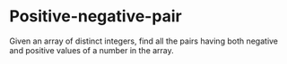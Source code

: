 # Positive-negative-pair
Given an array of distinct integers, find all the pairs having both negative and positive values of a number in the array.
